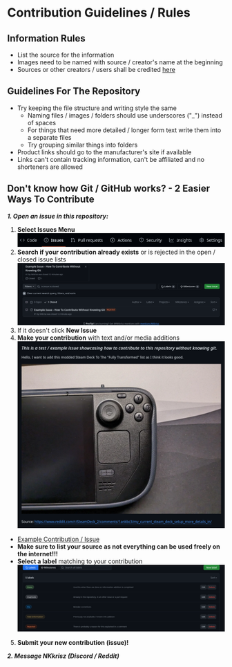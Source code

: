 # Contribution Guidelines / Rules

## Information Rules
- List the source for the information
- Images need to be named with source / creator's name at the beginning
- Sources or other creators / users shall be credited [here](../Repository/Markdown/Credits.md)

## Guidelines For The Repository
- Try keeping the file structure and writing style the same
    - Naming files / images / folders should use underscores ("_") instead of spaces
    - For things that need more detailed / longer form text write them into a separate files
    - Try grouping similar things into folders
- Product links should go to the manufacturer's site if available
- Links can't contain tracking information, can't be affiliated and no shorteners are allowed

## Don't know how Git / GitHub works? - 2 Easier Ways To Contribute

***1. Open an issue in this repository:*** 
1. **Select Issues Menu**  
![Gitub Issue Location On PC](../Repository/Images/Issues.png)
2. **Search if your contribution already exists** or is rejected in the open / closed issue lists  
![Issues List](../Repository/Images/Issues_List.png)
3. If it doesn't click **New Issue**
4. **Make your contribution** with text and/or media additions  
![Contribution](../Repository/Images/Contribution.png)
- [Example Contribution / Issue](https://github.com/NKkrisz/Steam-Deck-Guide/issues/1)
- **Make sure to list your source as not everything can be used freely on the internet!!!**
- **Select a label** matching to your contribution  
![Labels](../Repository/Images/Labels.png)
5. **Submit your new contribution (issue)!**

***2. Message NKkrisz (Discord / Reddit)***
